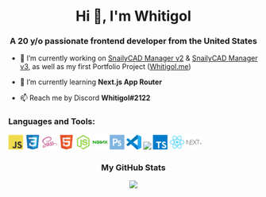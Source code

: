 <h1 align="center">Hi 👋, I'm Whitigol</h1>
<h3 align="center">A 20 y/o passionate frontend developer from the United States</h3>

- 🔭 I’m currently working on [SnailyCAD Manager v2](https://github.com/WhitigolProd/SnailyCAD-Manager) & [SnailyCAD Manager v3](https://github.com/WhitigolProd/SnailyCAD-Manager-v3), as well as my first Portfolio Project ([Whitigol.me](https://github.com/WhitigolProd/whitigol.me))

- 🌱 I’m currently learning **Next.js App Router**

- 📫 Reach me by Discord **Whitigol#2122**


<h3 align="left">Languages and Tools:</h3>
<div display="flex"> 
  <code><img height="30" src="https://raw.githubusercontent.com/devicons/devicon/master/icons/javascript/javascript-original.svg"></code>
  <code><img height="30" src="https://raw.githubusercontent.com/devicons/devicon/master/icons/css3/css3-original.svg"></code>
  <code><img height="30" src="https://raw.githubusercontent.com/devicons/devicon/master/icons/sass/sass-original.svg"></code>
  <code><img height="30" src="https://raw.githubusercontent.com/devicons/devicon/master/icons/html5/html5-original.svg"></code>
  <code><img height="30" src="https://raw.githubusercontent.com/devicons/devicon/master/icons/nodejs/nodejs-original.svg"></code>
  <code><img height="30" src="https://raw.githubusercontent.com/devicons/devicon/master/icons/nginx/nginx-original.svg"></code>
  <code><img height="30" src="https://raw.githubusercontent.com/devicons/devicon/master/icons/photoshop/photoshop-plain.svg"></code>
  <code><img height="30" src="https://raw.githubusercontent.com/devicons/devicon/master/icons/vscode/vscode-original.svg"></code>
  <code><img height="30" src="https://icon-library.com/images/github-icon-white/github-icon-white-6.jpg"></code>
  <code><img height="30" src="https://raw.githubusercontent.com/devicons/devicon/master/icons/typescript/typescript-original.svg"></code>
  <code><img height="30" src="https://raw.githubusercontent.com/devicons/devicon/master/icons/react/react-original.svg"></code>
  <code><img height="30" src="https://raw.githubusercontent.com/devicons/devicon/master/icons/nextjs/nextjs-original-wordmark.svg"></code>
</div>

<!--
<h3 align="left">Learning:</h3>
<div display="flex">
  <code><img height="30" src="https://raw.githubusercontent.com/devicons/devicon/master/icons/typescript/typescript-original.svg"></code>
  <code><img height="30" src="https://raw.githubusercontent.com/devicons/devicon/master/icons/react/react-original.svg"></code>
  <code><img height="30" src="https://raw.githubusercontent.com/devicons/devicon/master/icons/nextjs/nextjs-original-wordmark.svg"></code>
</div>-->

<h3 align="center">My GitHub Stats</h3>
<div align="center">
  <img src="https://github-readme-stats.vercel.app/api?username=whitigolprod&show_icons=true&theme=dark"/>
</div>
